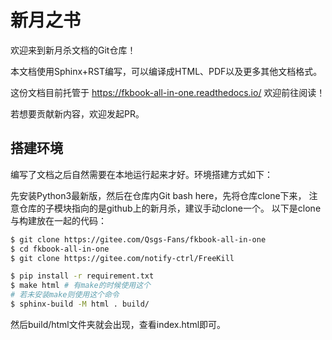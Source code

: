 # 新月之书

欢迎来到新月杀文档的Git仓库！

本文档使用Sphinx+RST编写，可以编译成HTML、PDF以及更多其他文档格式。

这份文档目前托管于 https://fkbook-all-in-one.readthedocs.io/ 欢迎前往阅读！

若想要贡献新内容，欢迎发起PR。

## 搭建环境

编写了文档之后自然需要在本地运行起来才好。环境搭建方式如下：

先安装Python3最新版，然后在仓库内Git bash here，先将仓库clone下来，
注意仓库的子模块指向的是github上的新月杀，建议手动clone一个。
以下是clone与构建放在一起的代码：


```sh
$ git clone https://gitee.com/Qsgs-Fans/fkbook-all-in-one
$ cd fkbook-all-in-one
$ git clone https://gitee.com/notify-ctrl/FreeKill

$ pip install -r requirement.txt
$ make html # 有make的时候使用这个
# 若未安装make则使用这个命令
$ sphinx-build -M html . build/
```

然后build/html文件夹就会出现，查看index.html即可。
